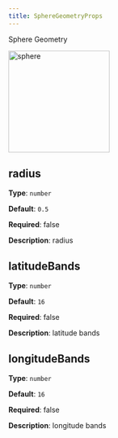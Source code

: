 ```yaml
---
title: SphereGeometryProps
---
```


Sphere Geometry

<img alt="sphere" src="https://gw.alipayobjects.com/mdn/rms_6ae20b/afts/img/A*bsj2S4upLBgAAAAAAAAAAAAAARQnAQ" height='200'/>

## radius

**Type**: `number`

**Default**: `0.5`

**Required**: false

**Description**: radius

## latitudeBands

**Type**: `number`

**Default**: `16`

**Required**: false

**Description**: latitude bands

## longitudeBands

**Type**: `number`

**Default**: `16`

**Required**: false

**Description**: longitude bands
